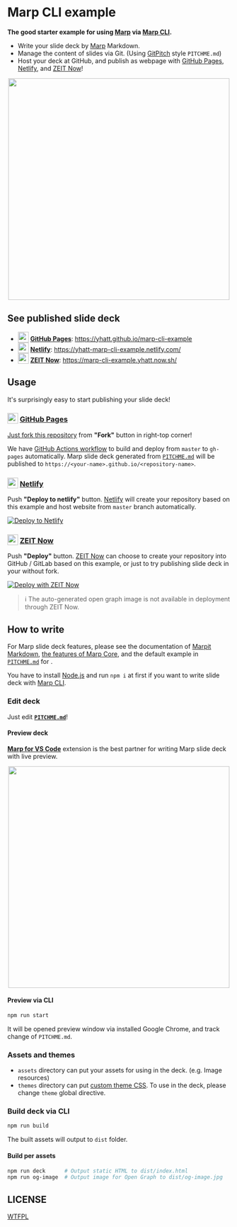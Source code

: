 # Marp CLI example

**The good starter example for using [Marp] via [Marp CLI].**

- Write your slide deck by [Marp] Markdown.
- Manage the content of slides via Git. (Using [GitPitch](https://gitpitch.com/) style `PITCHME.md`)
- Host your deck at GitHub, and publish as webpage with [GitHub Pages], [Netlify], and [ZEIT Now][now]!

[marp]: https://marp.app/
[marp cli]: https://github.com/marp-team/marp-cli
[github pages]: https://pages.github.com/
[netlify]: https://www.netlify.com/
[now]: https://zeit.co/now

<p align="center">
  <a href="https://yhatt.github.io/marp-cli-example"><img src="https://yhatt.github.io/marp-cli-example/og-image.jpg" width="500" /></a>
</p>

## See published slide deck

- <img src="http://github.com/favicon.ico" width="24" height="24" valign="bottom" /> **[GitHub Pages]**: https://yhatt.github.io/marp-cli-example
- <img src="https://www.netlify.com/img/press/logos/logomark.svg" width="24" height="24" valign="bottom" /> **[Netlify]**: https://yhatt-marp-cli-example.netlify.com/
- <img src="https://assets.zeit.co/image/upload/front/assets/design/now-black.svg" width="24" height="24" valign="bottom" /> **[ZEIT Now][now]**: https://marp-cli-example.yhatt.now.sh/

## Usage

It's surprisingly easy to start publishing your slide deck!

### <img src="http://github.com/favicon.ico" width="24" height="24" valign="bottom" /> [GitHub Pages]

[Just fork this repository](https://help.github.com/en/github/getting-started-with-github/fork-a-repo) from **"Fork"** button in right-top corner!

We have [GitHub Actions workflow](.github/workflows/github-pages.yml) to build and deploy from `master` to `gh-pages` automatically. Marp slide deck generated from [`PITCHME.md`](PITCHME.md) will be published to `https://<your-name>.github.io/<repository-name>`.

### <img src="https://www.netlify.com/img/press/logos/logomark.svg" width="24" height="24" valign="bottom" /> [Netlify]

Push **"Deploy to netlify"** button. [Netlify] will create your repository based on this example and host website from `master` branch automatically.

[![Deploy to Netlify](https://www.netlify.com/img/deploy/button.svg)](https://app.netlify.com/start/deploy?repository=https://github.com/yhatt/marp-cli-example)

### <img src="https://assets.zeit.co/image/upload/front/assets/design/now-black.svg" width="24" height="24" valign="bottom" /> [ZEIT Now][now]

Push **"Deploy"** button. [ZEIT Now][now] can choose to create your repository into GitHub / GitLab based on this example, or just to try publishing slide deck in your without fork.

[![Deploy with ZEIT Now](https://zeit.co/button)](https://zeit.co/new/project?template=https://github.com/yhatt/marp-cli-example)

> :information_source: The auto-generated open graph image is not available in deployment through ZEIT Now.

## How to write

For Marp slide deck features, please see the documentation of [Marpit Markdown](https://marpit.marp.app/markdown), [the features of Marp Core](https://github.com/marp-team/marp-core#features), and the default example in [`PITCHME.md`](https://raw.githubusercontent.com/yhatt/marp-cli-example/master/PITCHME.md) for .

You have to install [Node.js](https://nodejs.org/) and run `npm i` at first if you want to write slide deck with [Marp CLI].

### Edit deck

Just edit **[`PITCHME.md`](./PITCHME.md)**!

#### Preview deck

[**Marp for VS Code**](https://marketplace.visualstudio.com/items?itemName=marp-team.marp-vscode) extension is the best partner for writing Marp slide deck with live preview.

<p align="center">
  <a href="https://marketplace.visualstudio.com/items?itemName=marp-team.marp-vscode">
    <img src="https://raw.githubusercontent.com/marp-team/marp-vscode/master/docs/screenshot.png" width="500" />
  </a>
</p>

#### Preview via CLI

```bash
npm run start
```

It will be opened preview window via installed Google Chrome, and track change of `PITCHME.md`.

### Assets and themes

- `assets` directory can put your assets for using in the deck. (e.g. Image resources)
- `themes` directory can put [custom theme CSS](https://marpit.marp.app/theme-css). To use in the deck, please change `theme` global directive.

### Build deck via CLI

```bash
npm run build
```

The built assets will output to `dist` folder.

#### Build per assets

```bash
npm run deck      # Output static HTML to dist/index.html
npm run og-image  # Output image for Open Graph to dist/og-image.jpg
```

## LICENSE

[WTFPL](/LICENSE)
